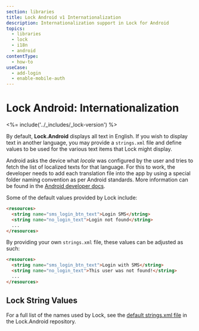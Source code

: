 ```yaml
---
section: libraries
title: Lock Android v1 Internationalization
description: Internationalization support in Lock for Android
topics:
  - libraries
  - lock
  - i18n
  - android
contentType:
  - how-to
useCase:
  - add-login
  - enable-mobile-auth
---
```

# Lock Android: Internationalization

<%= include('../_includes/_lock-version') %>

By default, **Lock.Android** displays all text in English. If you wish to display text in another language, you may provide a `strings.xml` file and define values to be used for the various text items that Lock might display.

Android asks the device what _locale_ was configured by the user and tries to fetch the list of localized texts for that language. For this to work, the developer needs to add each translation file into the app by using a special folder naming convention as per Android standards. More information can be found in the [Android developer docs](https://developer.android.com/training/basics/supporting-devices/languages.html).

Some of the default values provided by Lock include:

```html
<resources>
  <string name="sms_login_btn_text">Login SMS</string>
  <string name="no_login_text">Login not found</string>
  ...
</resources>
```

By providing your own `strings.xml` file, these values can be adjusted as such:

```html
<resources>
  <string name="sms_login_btn_text">Login with SMS</string>
  <string name="no_login_text">This user was not found!</string>
  ...
</resources>
```

## Lock String Values

For a full list of the names used by Lock, see the [default strings.xml file](https://github.com/auth0/Lock.Android/blob/v1/app/src/main/res/values/strings.xml) in the Lock.Android repository.

